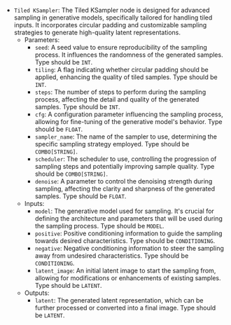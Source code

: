 - `Tiled KSampler`: The Tiled KSampler node is designed for advanced sampling in generative models, specifically tailored for handling tiled inputs. It incorporates circular padding and customizable sampling strategies to generate high-quality latent representations.
    - Parameters:
        - `seed`: A seed value to ensure reproducibility of the sampling process. It influences the randomness of the generated samples. Type should be `INT`.
        - `tiling`: A flag indicating whether circular padding should be applied, enhancing the quality of tiled samples. Type should be `INT`.
        - `steps`: The number of steps to perform during the sampling process, affecting the detail and quality of the generated samples. Type should be `INT`.
        - `cfg`: A configuration parameter influencing the sampling process, allowing for fine-tuning of the generative model's behavior. Type should be `FLOAT`.
        - `sampler_name`: The name of the sampler to use, determining the specific sampling strategy employed. Type should be `COMBO[STRING]`.
        - `scheduler`: The scheduler to use, controlling the progression of sampling steps and potentially improving sample quality. Type should be `COMBO[STRING]`.
        - `denoise`: A parameter to control the denoising strength during sampling, affecting the clarity and sharpness of the generated samples. Type should be `FLOAT`.
    - Inputs:
        - `model`: The generative model used for sampling. It's crucial for defining the architecture and parameters that will be used during the sampling process. Type should be `MODEL`.
        - `positive`: Positive conditioning information to guide the sampling towards desired characteristics. Type should be `CONDITIONING`.
        - `negative`: Negative conditioning information to steer the sampling away from undesired characteristics. Type should be `CONDITIONING`.
        - `latent_image`: An initial latent image to start the sampling from, allowing for modifications or enhancements of existing samples. Type should be `LATENT`.
    - Outputs:
        - `latent`: The generated latent representation, which can be further processed or converted into a final image. Type should be `LATENT`.
